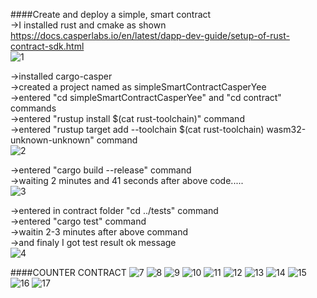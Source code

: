 ####Create and deploy a simple, smart contract </br>
->I installed rust and cmake as shown https://docs.casperlabs.io/en/latest/dapp-dev-guide/setup-of-rust-contract-sdk.html </br>
![1](https://user-images.githubusercontent.com/11984900/133486002-29d834de-c78a-4f9e-a57b-bb82b405f577.png) </br>

->installed cargo-casper </br>
->created a project named as simpleSmartContractCasperYee </br>
->entered "cd simpleSmartContractCasperYee" and "cd contract" commands </br>
->entered "rustup install $(cat rust-toolchain)" command </br>
->entered "rustup target add --toolchain $(cat rust-toolchain) wasm32-unknown-unknown" command </br>
![2](https://user-images.githubusercontent.com/11984900/133486119-bd47ebdd-9cee-4026-9e81-481a9361f1a9.png) </br>


->entered "cargo build --release" command </br>
->waiting 2 minutes and 41 seconds  after above code..... </br>
![3](https://user-images.githubusercontent.com/11984900/133486143-8df9fe0f-18fe-455d-bf4d-0490d38e1594.png) </br>

->entered in contract folder "cd ../tests" command </br>
->entered "cargo test" command </br>
->waitin 2-3 minutes after above command  </br>
->and finaly I got test result ok message </br>
![4](https://user-images.githubusercontent.com/11984900/133486185-e108016f-207d-45d5-ab2f-5c4171e9a265.png) </br>

####COUNTER CONTRACT 
![7](https://user-images.githubusercontent.com/11984900/133842156-870dd2d4-abcc-44f2-ac14-53082ff32f9a.png)
![8](https://user-images.githubusercontent.com/11984900/133842164-d6bb398a-c69c-461a-bf86-5c4514ba0b94.png)
![9](https://user-images.githubusercontent.com/11984900/133842176-a046a3c3-5208-49df-9859-f20267cf1b40.png)
![10](https://user-images.githubusercontent.com/11984900/133842184-57dace40-ab4a-4e00-a05b-092d469302b7.png)
![11](https://user-images.githubusercontent.com/11984900/133842197-ce36e7d3-99b6-4034-a653-51c22eb71121.png)
![12](https://user-images.githubusercontent.com/11984900/133842207-68b719f5-3fbe-44c1-a337-939bc1d54131.png)
![13](https://user-images.githubusercontent.com/11984900/133842220-34e89629-b437-4d42-a364-cd631040021c.png)
![14](https://user-images.githubusercontent.com/11984900/133842264-b15b299a-e196-4948-9f83-36a0afca632c.png)
![15](https://user-images.githubusercontent.com/11984900/133842285-d05c7afa-5498-491d-9c62-743a7218650c.png)
![16](https://user-images.githubusercontent.com/11984900/133842301-8bbdaa5c-b582-4dcb-9028-3afa68aab0aa.png)
![17](https://user-images.githubusercontent.com/11984900/133842318-fb9e5ad2-2716-46e0-af70-5191c1f1cffb.png)



